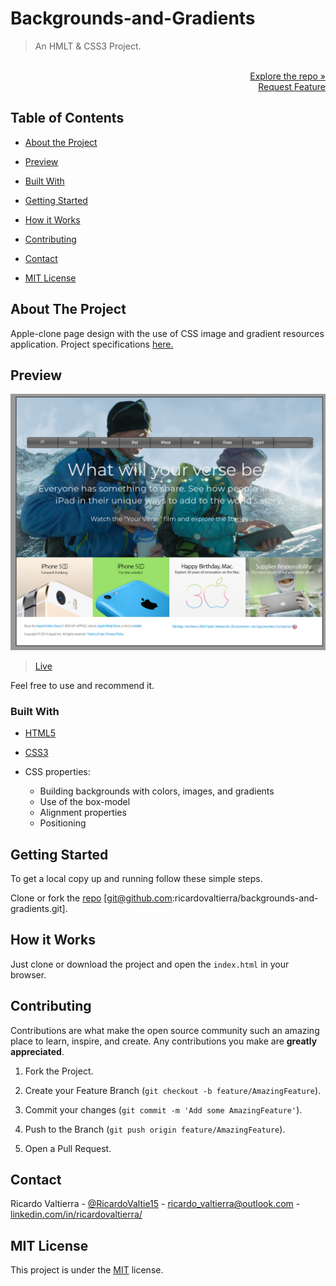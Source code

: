 # Backgrounds-and-Gradients

> An HMLT & CSS3 Project.

<p align="right">
  <br>
  <a href="https://github.com/ricardovaltierra/backgrounds-and-gradients">Explore the repo »</a>
  <br>
  <a href="https://github.com/ricardovaltierra/backgrounds-and-gradients/issues">Request Feature</a>
</p>

## Table of Contents

* [About the Project](#about-the-project)

* [Preview](#preview)

* [Built With](#built-with)

* [Getting Started](#getting-started)

* [How it Works](#how-it-works)

* [Contributing](#contributing)

* [Contact](#contact)

* [MIT License](#mit-license)

## About The Project

Apple-clone page design with the use of CSS image and gradient resources application. Project specifications [here.](https://www.theodinproject.com/courses/html5-and-css3/lessons/building-with-backgrounds-and-gradients)

## Preview

<img src="assets/img/screenshot.png" alt="Page clone" width="580" />

> [Live](https://vintage-apple-site.netlify.app/)

Feel free to use and recommend it.

### Built With

* [HTML5](https://developer.mozilla.org/en-US/docs/Web/Guide/HTML/HTML5)

* [CSS3](https://developer.mozilla.org/en-US/docs/Archive/CSS3)

* CSS properties:
    * Building backgrounds with colors, images, and gradients
    * Use of the box-model
    * Alignment properties
    * Positioning

## Getting Started

To get a local copy up and running follow these simple steps.

Clone or fork the <a href="https://github.com/ricardovaltierra/backgrounds-and-gradients">repo</a> [git@github.com:ricardovaltierra/backgrounds-and-gradients.git].

## How it Works

Just clone or download the project and open the `index.html` in your browser.

## Contributing

Contributions are what make the open source community such an amazing place to learn, inspire, and create. Any contributions you make are **greatly appreciated**.

1. Fork the Project.

2. Create your Feature Branch (`git checkout -b feature/AmazingFeature`).

3. Commit your changes (`git commit -m 'Add some AmazingFeature'`).

4. Push to the Branch (`git push origin feature/AmazingFeature`).

5. Open a Pull Request.

## Contact

Ricardo Valtierra - [@RicardoValtie15](https://twitter.com/RicardoValtie15) - ricardo_valtierra@outlook.com  - [linkedin.com/in/ricardovaltierra/](https://www.linkedin.com/in/ricardovaltierra/)

## MIT License

This project is under the [MIT](LICENSE) license.
